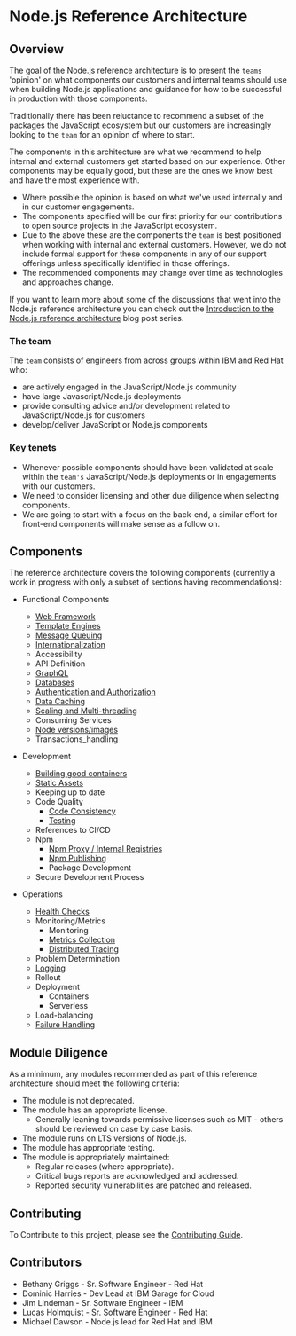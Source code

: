 # Node.js Reference Architecture

## Overview

The goal of the Node.js reference architecture is to present
the `teams` 'opinion' on what components our customers
and internal teams should use when building Node.js applications
and guidance for how to be successful in production with those components.

Traditionally there has been reluctance to recommend a subset
of the packages the JavaScript ecosystem but our customers are increasingly
looking to the `team` for an opinion of where to start.

The components in this architecture are what we recommend to help internal
and external customers get started based on our experience. Other components may be equally
good, but these are the ones we know best and have the most experience with.

- Where possible the opinion is based on what we've used internally and in our customer engagements.
- The components specified will be our first priority for our contributions to open source projects in the JavaScript ecosystem.
- Due to the above these are the components the `team` is best positioned when working with internal and external customers.
  However, we do not include formal support for these components in any of our support offerings unless specifically identified
  in those offerings.
- The recommended components may change over time as technologies and approaches change.

If you want to learn more about some of the discussions that went into the Node.js reference architecture you can check out the [Introduction to the Node.js reference architecture](https://developers.redhat.com/blog/2021/03/08/introduction-to-the-node-js-reference-architecture-part-1-overview) blog post series.

### The team

The `team` consists of engineers from across groups within IBM and Red Hat who:

- are actively engaged in the JavaScript/Node.js community
- have large Javascript/Node.js deployments
- provide consulting advice and/or development related to JavaScript/Node.js for customers
- develop/deliver JavaScript or Node.js components

### Key tenets

- Whenever possible components should have been validated at scale within the `team's`
  JavaScript/Node.js deployments or in engagements with our customers.
- We need to consider licensing and other due diligence when selecting components.
- We are going to start with a focus on the back-end, a similar effort for front-end
  components will make sense as a follow on.

## Components

The reference architecture covers the following components (currently a work in progress
with only a subset of sections having recommendations):

- Functional Components

  - [Web Framework](./docs/functional-components/webframework.md)
  - [Template Engines](./docs/functional-components/template-engines.md)
  - [Message Queuing](./docs/functional-components/message-queuing.md)
  - [Internationalization](./docs/functional-components/internationalization.md)
  - Accessibility
  - API Definition
  - [GraphQL](./docs/functional-components/graphql.md)
  - [Databases](./docs/functional-components/databases.md)
  - [Authentication and Authorization](./docs/functional-components/auth.md)
  - [Data Caching](./docs/functional-components/data-caching.md)
  - [Scaling and Multi-threading](./docs/functional-components/scaling-multi-threading.md)
  - Consuming Services
  - [Node versions/images](./docs/functional-components/nodejs-versions-images.md)
  - Transactions_handling

- Development

  - [Building good containers](./docs/development/building-good-containers.md)
  - [Static Assets](./docs/functional-components/static-assets.md)
  - Keeping up to date
  - Code Quality
    - [Code Consistency](./docs/development/code-consistency.md)
    - [Testing](./docs/development/testing.md)
  - References to CI/CD
  - Npm
    - [Npm Proxy / Internal Registries](./docs/development/npm-proxy.md)
    - [Npm Publishing](./docs/development/npm-publishing.md)
    - Package Development
  - Secure Development Process

- Operations
  - [Health Checks](./docs/operations/healthchecks.md)
  - Monitoring/Metrics
    - Monitoring
    - [Metrics Collection](./docs/operations/metrics.md)
    - [Distributed Tracing](./docs/operations/distributed-tracing.md)
  - Problem Determination
  - [Logging](./docs/operations/logging.md)
  - Rollout
  - Deployment
    - Containers
    - Serverless
  - Load-balancing
  - [Failure Handling](./docs/operations/failurehandling.md)

## Module Diligence

As a minimum, any modules recommended as part of this reference architecture should meet the following criteria:

- The module is not deprecated.
- The module has an appropriate license.
  - Generally leaning towards permissive licenses such as MIT - others should be reviewed on case by case basis.
- The module runs on LTS versions of Node.js.
- The module has appropriate testing.
- The module is appropriately maintained:
  - Regular releases (where appropriate).
  - Critical bugs reports are acknowledged and addressed.
  - Reported security vulnerabilities are patched and released.

## Contributing

To Contribute to this project, please see the [Contributing Guide](./CONTRIBUTING.md).

## Contributors

- Bethany Griggs - Sr. Software Engineer - Red Hat
- Dominic Harries - Dev Lead at IBM Garage for Cloud
- Jim Lindeman - Sr. Software Engineer - IBM
- Lucas Holmquist - Sr. Software Engineer - Red Hat
- Michael Dawson - Node.js lead for Red Hat and IBM
